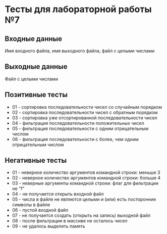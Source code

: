 # Тесты для лабораторной работы №7

## Входные данные
Имя входного файла, имя выходного файла, файл с целыми числами

## Выходные данные
Файл с целыми числами

## Позитивные тесты
- 01 - сортировка последовательности чисел со случайным порядком
- 02 - сортировка последовательности чисел с обратным порядком
- 03 - сортировка уже отсортированной последовательности чисел
- 04 - фильтрация последовательности положительных чисел
- 05 - фильтрация последовательности с одним отрицательным числом
- 06 - фильтрация последовательности c более, чем одним отрицательным числом

## Негативные тесты
- 01 - неверное количество аргументов командной строки: меньше 3
- 02 - неверное количество аргументов командной строки: больше 4
- 03 - неверные аргументы командной строки: флаг для фильтрации не "f"
- 04 - не получается открыть входной файл
- 05 - числа в файле не являются целыми и (или) есть посторонние символы в файле
- 06 - пустой входной файл
- 07 - не получается создать (открыть на запись) выходной файл
- 08 - после фильтрации в массиве не осталось чисел
- 09 - не удалось выделить память